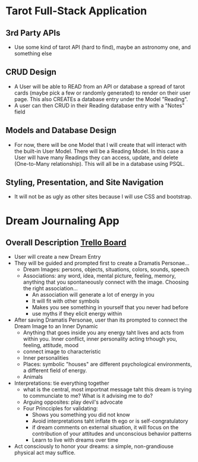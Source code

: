 # Tarot Full-Stack Application

## 3rd Party APIs
  - Use some kind of tarot API (hard to find), maybe an astronomy one, and something else

## CRUD Design
  - A User will be able to READ from an API or database a spread of tarot cards (maybe pick a few or randomly generated) to render on their user page. This also CREATEs a database entry under the Model "Reading".
  - A user can then CRUD in their Reading database entry with a "Notes" field

## Models and Database Design
  -	For now, there will be one Model that I will create that will interact with the built-in User Model. There will be a Reading Model. In this case a User will have many Readings they can access, update, and delete (One-to-Many relationship). This will all be in a database using PSQL. 

## Styling, Presentation, and Site Navigation
  -	It will not be as ugly as other sites because I will use CSS and bootstrap. 

# Dream Journaling App

## Overall Description [Trello Board](https://trello.com/b/vYqJcKUL/journaling-application)
  - User will create a new Dream Entry
  - They will be guided and prompted first to create a Dramatis Personae...
    - Dream Images: persons, objects, situations, colors, sounds, speech
    - Associations: any word, idea, mental picture, feeling, memory, anything that you spontaneously connect with the image. Choosing the right association...
      - An association will generate a lot of energy in you
      - It will fit with other symbols
      - Makes you see something in yourself that you never had before
      - use myths if they elicit energy within
  - After saving Dramatis Personae, user than its prompted to connect the Dream Image to an Inner Dynamic
    - Anything that goes inside you any energy taht lives and acts from within you. Inner conflict, inner personality acting trhough you, feeling, attitude, mood
    - connect image to characteristic
    - Inner personalities
    - Places: symbolic "houses" are different psychological environments, a different field of energy. 
    - Animals
  - Interpretations: tie everything together
    - what is the central, most importnat message taht this dream is trying to communciate to me? What is it advising me to do? 
    - Arguing opposites: play devil's advocate
    - Four Princciples for validating:
      - Shows you something you did not know
      - Avoid interpretations taht inflate th ego or is self-congratulatory
      - if dream comments on external situation, it will focus on the contribution of your attitudes and unconscious behavior patterns
      - Learn to live with dreams over time
  - Act consciously to honor your dreams: a simple, non-grandiouse physical act may suffice. 
